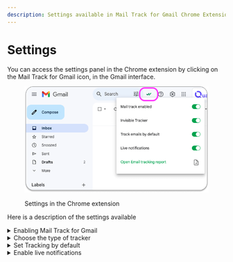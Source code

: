 ```yaml
---
description: Settings available in Mail Track for Gmail Chrome Extension
---
```


# Settings

You can access the settings panel in the Chrome extension by clicking on the Mail Track for Gmail icon, in the Gmail interface.&#x20;

<figure><img src="../.gitbook/assets/chrome extension settings.png" alt="Settings in the Chrome extension"><figcaption><p>Settings in the Chrome extension</p></figcaption></figure>

Here is a description of the settings available

<details>

<summary>Enabling Mail Track for Gmail</summary>

This button enables or disables Mail Track for Gmail tracker insertion, and notifications.

</details>

<details>

<summary>Choose the type of tracker</summary>

Allow you to select between the invisible and the visible tracker. The invisible tracker is a premium feature&#x20;

</details>

<details>

<summary>Set Tracking by default</summary>

When activated, a tracker will be added automatically to each email draft created.

When a tracker is inserted, a notification message is displayed. If you want to remove the tracker or change the tracker type [check this page](send-a-tracked-email.md#cancel-tracking).

</details>

<details>

<summary>Enable live notifications</summary>

When enabled, live notifications will inform you that an email has been opened, using Chrome notifications

</details>
